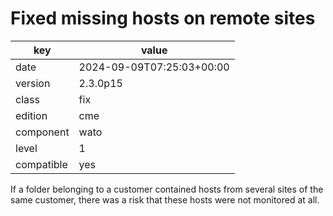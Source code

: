 [//]: # (werk v2)
# Fixed missing hosts on remote sites

key        | value
---------- | ---
date       | 2024-09-09T07:25:03+00:00
version    | 2.3.0p15
class      | fix
edition    | cme
component  | wato
level      | 1
compatible | yes

If a folder belonging to a customer contained hosts from several sites of the same customer, there was a risk that these hosts were not monitored at all.

